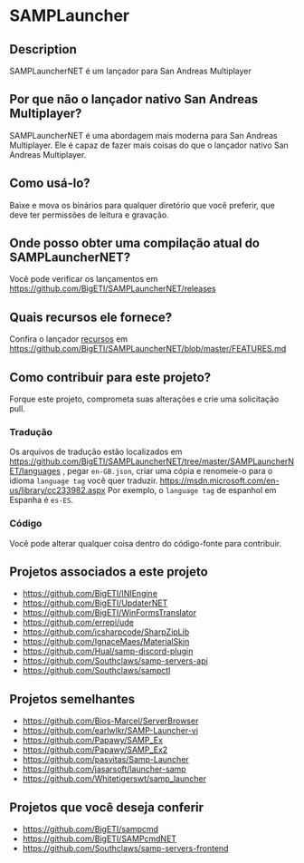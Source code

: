 # SAMPLauncher

## Description
SAMPLauncherNET é um lançador para San Andreas Multiplayer

## Por que não o lançador nativo San Andreas Multiplayer?
SAMPLauncherNET é uma abordagem mais moderna para San Andreas Multiplayer.
Ele é capaz de fazer mais coisas do que o lançador nativo San Andreas Multiplayer.

## Como usá-lo?
Baixe e mova os binários para qualquer diretório que você preferir, que deve ter permissões de leitura e gravação.

## Onde posso obter uma compilação atual do SAMPLauncherNET?
Você pode verificar os lançamentos em https://github.com/BigETI/SAMPLauncherNET/releases

## Quais recursos ele fornece?
Confira o lançador [recursos](https://github.com/BigETI/SAMPLauncherNET/blob/master/FEATURES.md) em https://github.com/BigETI/SAMPLauncherNET/blob/master/FEATURES.md

## Como contribuir para este projeto?
Forque este projeto, comprometa suas alterações e crie uma solicitação pull.

### Tradução
Os arquivos de tradução estão localizados em https://github.com/BigETI/SAMPLauncherNET/tree/master/SAMPLauncherNET/languages ,
pegar `en-GB.json`, criar uma cópia
e renomeie-o para o idioma `language tag` você quer traduzir.
https://msdn.microsoft.com/en-us/library/cc233982.aspx
Por exemplo, o `language tag` de espanhol em Espanha é `es-ES`.

### Código
Você pode alterar qualquer coisa dentro do código-fonte para contribuir.

## Projetos associados a este projeto
- https://github.com/BigETI/INIEngine
- https://github.com/BigETI/UpdaterNET
- https://github.com/BigETI/WinFormsTranslator
- https://github.com/errepi/ude
- https://github.com/icsharpcode/SharpZipLib
- https://github.com/IgnaceMaes/MaterialSkin
- https://github.com/Hual/samp-discord-plugin
- https://github.com/Southclaws/samp-servers-api
- https://github.com/Southclaws/sampctl

## Projetos semelhantes
- https://github.com/Bios-Marcel/ServerBrowser
- https://github.com/earlwlkr/SAMP-Launcher-vi
- https://github.com/Papawy/SAMP_Ex
- https://github.com/Papawy/SAMP_Ex2
- https://github.com/pasvitas/Samp-Launcher
- https://github.com/jasarsoft/launcher-samp
- https://github.com/Whitetigerswt/samp_launcher

## Projetos que você deseja conferir
- https://github.com/BigETI/sampcmd
- https://github.com/BigETI/SAMPcmdNET
- https://github.com/Southclaws/samp-servers-frontend
